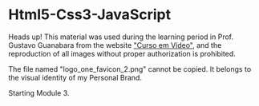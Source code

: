 # Html5-Css3-JavaScript
Heads up!
This material was used during the learning period in Prof. Gustavo Guanabara from the website <a href="https://www.cursoemvideo.com" target="_blank">"Curso em Vídeo"</a>, and the reproduction of all images without proper authorization is prohibited.

The file named "logo_one_favicon_2.png" cannot be copied. It belongs to the visual identity of my Personal Brand.

Starting Module 3.

